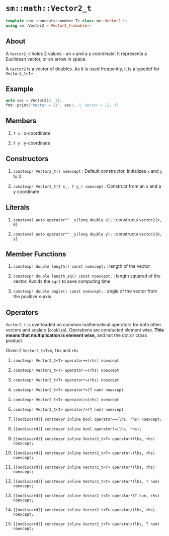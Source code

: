 # `sm::math::Vector2_t`

```cpp
template <sm::concepts::number T> class sm::Vector2_t;
using sm::Vector2 = Vector2_t<double>;
```

## About

A `Vector2_t` holds 2 values - an x and a y coordinate. It represents a Euclidean vector, or an arrow in space.

A `Vector2` is a vector of doubles. As it is used frequently, it is a typedef for `Vector2_t<T>`

## Example

```cpp
auto vec = Vector2{2, 3};
fmt::print("Vector = {}", vec); // Vector = [2, 3]
```

## Members

1. `T x` : x-coordinate

2. `T y` : y-coordinate

## Constructors

1. `constexpr Vector2_t() noexcept` : Default constructor. Initializes `x` and `y` to 0

1. `constexpr Vector2_t(T x_, T y_) noexcept` : Construct from an x and a y coordinate

## Literals

1. `consteval auto operator"" _x(long double x);` : constructs `Vector2{x, 0}`

2. `consteval auto operator"" _y(long double y);` : constructs `Vector2{0, y}`

## Member Functions

1. `constexpr double length() const noexcept;` : length of the vector

2. `constexpr double length_sq() const noexcept;` : length squared of the vector. Avoids the `sqrt` to save computing time

3. `constexpr double angle() const noexcept;` : angle of the vector from the positive x-axis

## Operators

`Vector2_t` is overloaded on common mathematical operators for both other vectors and scalars (`double`s). Operations are conducted element wise. **This means that multiplication is element wise,** and not the dot or cross product.

Given 2 `Vector2_t<T>`s, `lhs` and `rhs`

1. `constexpr Vector2_t<T> operator+=(rhs) noexcept`

2. `constexpr Vector2_t<T> operator-=(rhs) noexcept`

3. `constexpr Vector2_t<T> operator*=(rhs) noexcept`

4. `constexpr Vector2_t<T> operator*=(T num) noexcept`

5. `constexpr Vector2_t<T> operator/=(rhs) noexcept`

6. `constexpr Vector2_t<T> operator/=(T num) noexcept`

7. `[[nodiscard]] constexpr inline bool operator==(lhs, rhs) noexcept;`

8. `[[nodiscard]] constexpr inline bool operator!=(lhs, rhs);`

9. `[[nodiscard]] constexpr inline Vector2_t<T> operator+(lhs, rhs) noexcept;`

10. `[[nodiscard]] constexpr inline Vector2_t<T> operator-(lhs, rhs) noexcept;`

11. `[[nodiscard]] constexpr inline Vector2_t<T> operator*(lhs, rhs) noexcept;`

12. `[[nodiscard]] constexpr inline Vector2_t<T> operator*(lhs, T num) noexcept;`

13. `[[nodiscard]] constexpr inline Vector2_t<T> operator*(T num, rhs) noexcept;`

14. `[[nodiscard]] constexpr inline Vector2_t<T> operator/(lhs, rhs) noexcept;`

15. `[[nodiscard]] constexpr inline Vector2_t<T> operator/(lhs, T num) noexcept;`
